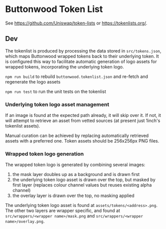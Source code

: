 # Buttonwood Token List

See https://github.com/Uniswap/token-lists or https://tokenlists.org/.

## Dev

The tokenlist is produced by processing the data stored in `src/tokens.json`, which maps Buttonwood wrapped tokens back to their underlying token.
It is configured this way to facilitate automatic generation of logo assets for wrapped tokens, incorporating the underlying token logo.

`npm run build` to rebuild `buttonwood.tokenlist.json` and re-fetch and regenerate the logo assets

`npm run test` to run the unit tests on the tokenlist

### Underlying token logo asset management

If an image is found at the expected path already, it will skip over it.
If not, it will attempt to retrieve an asset from vetted sources (at present just 1inch's tokenlist assets).

Manual curation can be achieved by replacing automatically retrieved assets with a preferred one.
Token assets should be 256x256px PNG files.

### Wrapped token logo generation

The wrapped token logo is generated by combining several images:

1. the mask layer doubles up as a background and is drawn first
2. the underlying token logo asset is drawn over the top, but masked by first layer (replaces colour channel values but reuses existing alpha channel)
3. the overlay layer is drawn over the top, no masking applied

The underlying token logo asset is found at `assets/tokens/<address>.png`.
The other two layers are wrapper specific, and found at `src/wrappers/<wrapper name>/mask.png` and `src/wrappers/<wrapper name>/overlay.png`.
